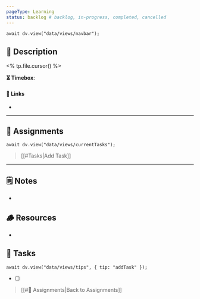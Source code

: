 ```yaml
---
pageType: Learning
status: backlog # backlog, in-progress, completed, cancelled
---
```


```dataviewjs
await dv.view("data/views/navbar");
```

## 📄 Description

<% tp.file.cursor() %>

<!-- Timebox: <start_date> - <end_date> -->

**⏳ Timebox**: 

#### 🔗 Links

- 

---

## 🎯 Assignments

```dataviewjs
await dv.view("data/views/currentTasks");
```

> [[#Tasks|Add Task]]

---

## 🗒️ Notes

- 

## 🪵 Resources

- 

## 📝 Tasks

```dataviewjs
await dv.view("data/views/tips", { tip: "addTask" });
```

- [ ] 

> [[#🎯 Assignments|Back to Assignments]]
